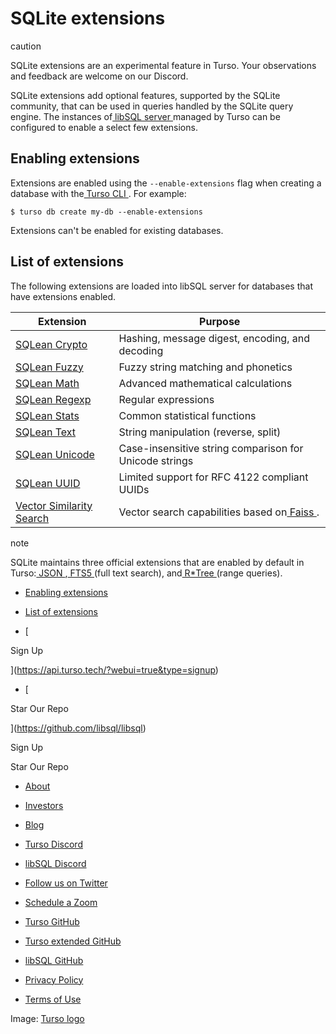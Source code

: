# SQLite extensions

caution

SQLite extensions are an experimental feature in Turso. Your observations and
feedback are welcome on our Discord.

SQLite extensions add optional features, supported by the SQLite community, that
can be used in queries handled by the SQLite query engine. The instances of[ libSQL server ](https://github.com/libsql/libsql#readme)managed by Turso can be configured to enable a select few
extensions.

## Enabling extensions​

Extensions are enabled using the `--enable-extensions` flag when creating a
database with the[ Turso CLI ](https://docs.turso.tech/reference/turso-cli). For example:

`$ turso db create my-db --enable-extensions`

Extensions can't be enabled for existing databases.

## List of extensions​

The following extensions are loaded into libSQL server for databases that have
extensions enabled.

| Extension | Purpose |
|---|---|
| [ SQLean Crypto ](https://github.com/nalgeon/sqlean/blob/main/docs/crypto.md) | Hashing, message digest, encoding, and decoding |
| [ SQLean Fuzzy ](https://github.com/nalgeon/sqlean/blob/main/docs/fuzzy.md) | Fuzzy string matching and phonetics |
| [ SQLean Math ](https://github.com/nalgeon/sqlean/blob/main/docs/math.md) | Advanced mathematical calculations |
| [ SQLean Regexp ](https://github.com/nalgeon/sqlean/blob/main/docs/regexp.md) | Regular expressions |
| [ SQLean Stats ](https://github.com/nalgeon/sqlean/blob/main/docs/stats.md) | Common statistical functions |
| [ SQLean Text ](https://github.com/nalgeon/sqlean/blob/main/docs/text.md) | String manipulation (reverse, split) |
| [ SQLean Unicode ](https://github.com/nalgeon/sqlean/blob/main/docs/unicode.md) | Case-insensitive string comparison for Unicode strings |
| [ SQLean UUID ](https://github.com/nalgeon/sqlean/blob/main/docs/uuid.md) | Limited support for RFC 4122 compliant UUIDs |
| [ Vector Similarity Search ](https://github.com/asg017/sqlite-vss) | Vector search capabilities based on[ Faiss ](https://faiss.ai/). |


note

SQLite maintains three official extensions that are enabled by default in Turso:[ JSON ](https://www.sqlite.org/json1.html),[ FTS5 ](https://www.sqlite.org/fts5.html)(full text search), and[ R*Tree ](https://www.sqlite.org/rtree.html)(range queries).

- [ Enabling extensions ](https://docs.turso.tech//reference/extensions/#enabling-extensions)
- [ List of extensions ](https://docs.turso.tech//reference/extensions/#list-of-extensions)


- [ 

Sign Up




 ](https://api.turso.tech/?webui=true&type=signup)
- [ 

Star Our Repo






 ](https://github.com/libsql/libsql)


Sign Up

Star Our Repo

- [ About ](https://turso.tech/about-us)
- [ Investors ](https://turso.tech/investors)
- [ Blog ](https://blog.turso.tech)


- [ Turso Discord ](https://discord.com/invite/4B5D7hYwub)
- [ libSQL Discord ](https://discord.gg/VzbXemj6Rg)
- [ Follow us on Twitter ](https://twitter.com/tursodatabase)
- [ Schedule a Zoom ](https://calendly.com/d/gt7-bfd-83n/meet-with-chiselstrike)


- [ Turso GitHub ](https://github.com/tursodatabase/)
- [ Turso extended GitHub ](https://github.com/turso-extended/)
- [ libSQL GitHub ](http://github.com/tursodatabase/libsql)


- [ Privacy Policy ](https://turso.tech/privacy-policy)
- [ Terms of Use ](https://turso.tech/terms-of-use)


Image: [ Turso logo ](https://docs.turso.tech/img/turso.svg)